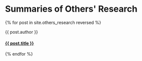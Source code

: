 # Summaries of Others' Research

{% for post in site.others_research reversed %}
  <div class="post">
    <span class="post-title">
        {{ post.author }}
        <h4><a href="{{ post.url }}">{{ post.title }}</a></h4>
    </span>
  </div>
{% endfor %}